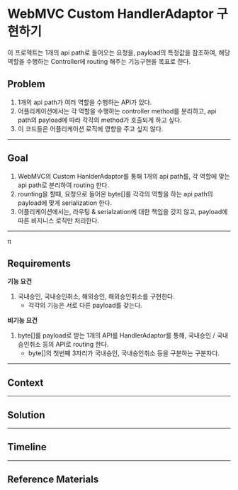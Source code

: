 # WebMVC Custom HandlerAdaptor 구현하기
이 프로젝트는 1개의 api path로 들어오는 요청을, payload의 특정값을 참조하여, 해당 역할을 수행하는 Controller에 routing 해주는 기능구현을 목표로 한다.  

## Problem
1. 1개의 api path가 여러 역할을 수행하는 API가 있다.
2. 어플리케이션에서는 각 역할을 수행하는 controller method를 분리하고, api path의 payload에 따라 각각의 method가 호출되게 하고 싶다.
3. 이 코드들은 어플리케이션 로직에 영향을 주고 싶지 않다.

---

## Goal
1. WebMVC의 Custom HanlderAdaptor를 통해 1개의 api path를, 각 역할에 맞는 api path로 분리하여 routing 한다.
2. rounting을 할때, 요청으로 들어온 byte[]를 각각의 역할을 하는 api path의 payload에 맞게 serialization 한다.
3. 어플리케이션에서는, 라우팅 & serialzation에 대한 책임을 갖지 않고, payload에 따른 비지니스 로직만 처리한다.

---
π
## Requirements
**기능 요건**
1. 국내승인, 국내승인취소, 해외승인, 해외승인취소를 구현한다.
    - 각각의 기능은 서로 다른 payload를 갖는다.

**비기능 요건**
1. byte[]를 payload로 받는 1개의 API를 HandlerAdaptor를 통해, 국내승인 / 국내승인취소 등의 API로 routing 한다.
   - byte[]의 첫번째 3자리가 국내승인, 국내승인취소 등을 구분하는 구분자다.

---

## Context

---

## Solution

---

## Timeline

---

## Reference Materials